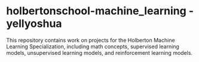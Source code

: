 # holbertonschool-machine_learning - yellyoshua


This repository contains work on projects for the Holberton Machine Learning Specialization, including math concepts, supervised learning models, unsupervised learning models, and reinforcement learning models.